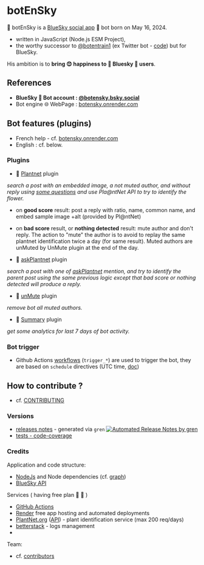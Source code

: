 # botEnSky

👢 botEnSky is a [BlueSky social app](https://bsky.app/) 🤖 bot born on May 16, 2024.
- written in JavaScript (Node.js ESM Project),
- the worthy successor to [@botentrain1](https://twitter.com/botentrain1) (ex Twitter bot - [code](https://github.com/boly38/botEnTrain)) but for BlueSky.

His ambition is to **bring 😊 happiness to 🦋 Bluesky 👤 users**.

## References

- **BlueSky 🤖 Bot account : [@botensky.bsky.social](https://bsky.app/profile/botensky.bsky.social)** 
- Bot engine 🌐 WebPage : [botensky.onrender.com](https://botensky.onrender.com/)

## Bot features (plugins)

- French help - cf. [botensky.onrender.com](https://botEnSky.onrender.com)
- English : cf. below.

### Plugins
- 🧩 [Plantnet](src/plugins/Plantnet.js) plugin

*search a post with an embedded image, a not muted author, and without reply using [some questions](src/data/questionsPlantnet.json) and use Pla@ntNet API to try to identify the flower.*
- on **good score** result: post a reply with ratio, name, common name, and embed sample image +alt (provided by Pl@ntNet)
- on **bad score** result, or **nothing detected** result: mute author and don't reply. The action to "mute" the author is to avoid to replay the same plantnet identification twice a day (for same result). Muted authors are unMuted by UnMute plugin at the end of the day.

- 🧩 [askPlantnet](src/plugins/AskPlantnet.js) plugin

*search a post with one of [askPlantnet](src/data/askPlantnet.json) mention, and try to identify the parent post using the same previous logic except that bad score or nothing detected will produce a reply.*


- 🧩 [unMute](src/plugins/UnMute.js) plugin

*remove bot all muted authors.*

- 🧩 [Summary](src/plugins/Summary.js) plugin

*get some analytics for last 7 days of bot activity.*

### Bot trigger
- Github Actions [workflows](.github/workflows) (`trigger_*`) are used to trigger the bot, they are based on `schedule` directives (UTC time, [doc](https://docs.github.com/en/actions/using-workflows/events-that-trigger-workflows#schedule))


## How to contribute ?

- cf. [CONTRIBUTING](.github/CONTRIBUTING.md)

### Versions
- [releases notes](https://github.com/boly38/botEnSky/releases)  - generated via `gren` [![Automated Release Notes by gren](https://img.shields.io/badge/%F0%9F%A4%96-release%20notes-00B2EE.svg)](https://github-tools.github.io/github-release-notes/)
- [tests - code-coverage](https://boly38.github.io/botEnSky/)

### Credits
Application and code structure:
- [NodeJs](https://nodejs.org/) and Node dependencies (cf. [graph](https://github.com/boly38/botEnSky/network/dependencies))
- [BlueSky API](https://docs.bsky.app/)

Services ( having free plan 🚀 🌷 )
- [GitHub Actions](https://github.com/features/actions)
- [Render](https://render.com/) free app hosting and automated deployments
- [PlantNet.org](https://plantnet.org) ([API](https://my.plantnet.org/)) - plant identification service (max 200 req/days)
- [betterstack](https://logs.betterstack.com/) - logs management
- 

Team:
- cf. [contributors](https://github.com/boly38/botEnSky/graphs/contributors)
